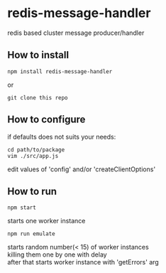 # redis-message-handler
redis based cluster message producer/handler  
## How to install
```
npm install redis-message-handler
```
  or  
```
git clone this repo
```
## How to configure
if defaults does not suits your needs:  
```
cd path/to/package  
vim ./src/app.js
```
edit values of 'config' and/or 'createClientOptions'
## How to run
```
npm start
```
starts one worker instance  
```
npm run emulate
```
starts random number(< 15) of worker instances  
killing them one by one with delay  
after that starts worker instance with 'getErrors' arg
